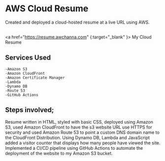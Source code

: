 <h1>AWS Cloud Resume </h1>
Created and deployed a cloud-hosted resume at a live URL using AWS.<br />

<br />  <a href="https://resume.awchanna.com" {:target="_blank" }> My Cloud Resume </a> <br />

<h2>Services Used</h2>

    -Amazon S3
    -Amazon CloudFront
    -Amazon Certificate Manager
    -Lambda
    -Dynamo DB
    -Route 53
    -GitHub Actions

<h2>Steps involved; </h2>

Resume written in HTML, styled with basic CSS, deployed using Amazon S3, used Amazon CloudFront to have the s3 website URL use HTTPS for security and used Amazon Route 53 to point a custom DNS domain name to the CloudFront Distribution. Using Dynamo DB, Lambda and JavaScript added a visitor counter that displays how many people have viewed the site. Implemented a CI/CD pipeline using GitHub Actions to automate the deployment of the website to my Amazon S3 bucket. <br /> 







 

 


